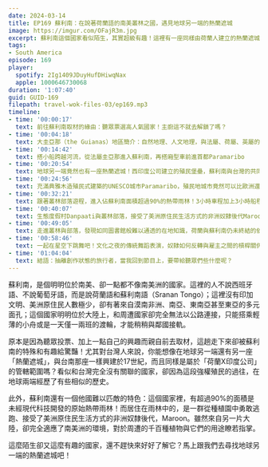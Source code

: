 ```yaml
---
date: 2024-03-14
title: EP169 蘇利南：在說著荷蘭語的南美叢林之國，遇見地球另一端的熱蘭遮城
image: https://imgur.com/OFajR3m.jpg
excerpt: 蘇利南這個國家看似陌生，其實超級有趣！這裡有一座同樣由荷蘭人建立的熱蘭遮城，國土超過90%是原始森林，漠南非洲、加勒比海、東亞、東南亞、南亞在此相遇，還有以過人智慧居住在叢林裡的Maroon族群。這麼豐富的國家，還不趕快來了解它一下嗎？
tags:
- South America
episode: 169
player:
  spotify: 2Ig1409JDuyHufDHiwqNax
  apple: 1000646730068
duration: '1:07:40'
guid: GUID-169
filepath: travel-wok-files-03/ep169.mp3
timeline:
- time: '00:00:17'
  text: 前往蘇利南取材的緣由：聽眾票選高人氣國家！主廚這不就去解鎖了嗎？
- time: '00:04:18'
  text: 大圭亞那（the Guianas）地區簡介：自然地理、人文地理，與法屬、荷屬、英屬的不同命運
- time: '00:14:42'
  text: 搭小船跨越河流，從法屬圭亞那進入蘇利南，再搭廂型車前進首都Paramaribo
- time: '00:20:54'
  text: 地球另一端竟然也有一座熱蘭遮城！西印度公司建立的殖民堡壘，蘇利南與台灣的共同殖民歷史
- time: '00:24:56'
  text: 充滿典雅木造殖民式建築的UNESCO城市Paramaribo，殖民地城市竟然可以比歐洲還美！漠南非洲、加勒比海、東亞、東南亞、南亞相遇之處
- time: '00:32:21'
  text: 跟著叢林部落遊程，進入佔蘇利南面積超過90%的熱帶雨林！3小時車程加上3小時船程，旅程本身就是刺激的體驗
- time: '00:40:07'
  text: 生態度假村Danpaati與叢林部落，接受了美洲原住民生活方式的非洲奴隸後代Maroon
- time: '00:49:05'
  text: 走進叢林與部落，發現如同圖書館般難以通透的在地知識，荷蘭與蘇利南仍未終結的依存關係
- time: '00:58:46'
  text: 一起在星空下跳舞吧！文化之夜的傳統舞蹈表演，奴隸如何反轉與雇主之間的槓桿關係
- time: '01:04:04'
  text: 結語：抽離創作狀態的旅行者，當我回到節目上，要帶給聽眾們些什麼呢？
---
```

蘇利南，是個明明位於南美、卻一點都不像南美洲的國家。這裡的人不說西班牙語、不說葡萄牙語，而是說荷蘭語和蘇利南語（Sranan Tongo）；這裡沒有印加文明、美洲原住民人數極少，卻有著來自漠南非洲、南亞、東南亞甚至東亞的多元面孔；這個國家明明位於大陸上，和周遭國家卻完全無法以公路連接，只能搭乘輕薄的小舟或是一天僅一兩班的渡輪，才能稍稍與鄰國接軌。

原本是因為聽眾投票、加上一點自己的興趣而親自前去取材，這趟走下來卻被蘇利南的特殊和有趣給驚豔！尤其對台灣人來說，你能想像在地球另一端還有另一座「熱蘭遮城」，與台南那座一樣興建於17世紀，而且同樣是屬於「荷蘭X印度公司」的管轄範圍嗎？看似和台灣完全沒有關聯的國家，卻因為這段強權殖民的過往，在地球兩端經歷了有些相似的歷史。

此外，蘇利南還有一個他國難以匹敵的特色：這個國家裡，有超過90%的面積是未經現代科技開發的原始熱帶雨林！而居住在雨林中的，是一群從種植園中勇敢逃跑、接受了美洲原住民生活方式的非洲奴隸後代，Maroon。雖然來自另一片大陸，卻完全適應了南美洲的環境，對於周遭的千百種植物與它們的用途瞭若指掌。

這麼陌生卻又這麼有趣的國家，還不趕快來好好了解它？馬上跟我們去尋找地球另一端的熱蘭遮城吧！

